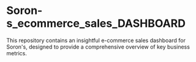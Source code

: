 # Soron-s_ecommerce_sales_DASHBOARD
This repository contains an insightful e-commerce sales dashboard for Soron's, designed to provide a comprehensive overview of key business metrics.
